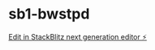 # sb1-bwstpd

[Edit in StackBlitz next generation editor ⚡️](https://stackblitz.com/~/github.com/xlabour/sb1-bwstpd)